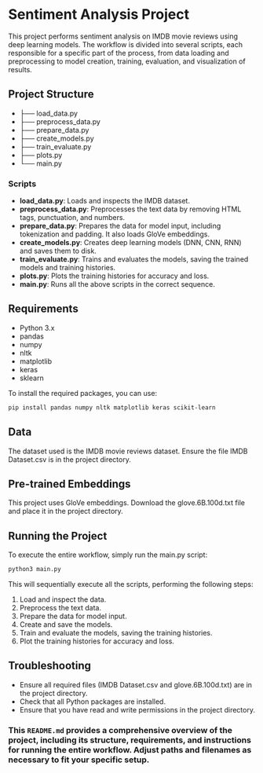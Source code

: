 # Sentiment Analysis Project

This project performs sentiment analysis on IMDB movie reviews using deep learning models. The workflow is divided into several scripts, each responsible for a specific part of the process, from data loading and preprocessing to model creation, training, evaluation, and visualization of results.

## Project Structure
- ├── load_data.py
- ├── preprocess_data.py
- ├── prepare_data.py
- ├── create_models.py
- ├── train_evaluate.py
- ├── plots.py
- └── main.py


### Scripts

- **load_data.py**: Loads and inspects the IMDB dataset.
- **preprocess_data.py**: Preprocesses the text data by removing HTML tags, punctuation, and numbers.
- **prepare_data.py**: Prepares the data for model input, including tokenization and padding. It also loads GloVe embeddings.
- **create_models.py**: Creates deep learning models (DNN, CNN, RNN) and saves them to disk.
- **train_evaluate.py**: Trains and evaluates the models, saving the trained models and training histories.
- **plots.py**: Plots the training histories for accuracy and loss.
- **main.py**: Runs all the above scripts in the correct sequence.

## Requirements

- Python 3.x
- pandas
- numpy
- nltk
- matplotlib
- keras
- sklearn

To install the required packages, you can use:

```bash
pip install pandas numpy nltk matplotlib keras scikit-learn
```

## Data

The dataset used is the IMDB movie reviews dataset. Ensure the file IMDB Dataset.csv is in the project directory.

## Pre-trained Embeddings
This project uses GloVe embeddings. Download the glove.6B.100d.txt file and place it in the project directory.

## Running the Project
To execute the entire workflow, simply run the main.py script:
```bash
python3 main.py
```
This will sequentially execute all the scripts, performing the following steps:

1. Load and inspect the data.
2.  Preprocess the text data.
3. Prepare the data for model input.
4. Create and save the models.
5. Train and evaluate the models, saving the training histories.
6. Plot the training histories for accuracy and loss.

## Troubleshooting
- Ensure all required files (IMDB Dataset.csv and glove.6B.100d.txt) are in the project directory.
- Check that all Python packages are installed.
- Ensure that you have read and write permissions in the project directory.




### This `README.md` provides a comprehensive overview of the project, including its structure, requirements, and instructions for running the entire workflow. Adjust paths and filenames as necessary to fit your specific setup.
